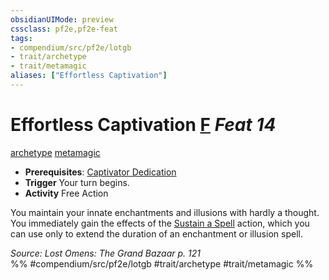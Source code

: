 ```yaml
---
obsidianUIMode: preview
cssclass: pf2e,pf2e-feat
tags:
- compendium/src/pf2e/lotgb
- trait/archetype
- trait/metamagic
aliases: ["Effortless Captivation"]
---
```

# Effortless Captivation  [F](rules/core-rulebook/chapter-9-playing-the-game.md#Actions "Free Action") *Feat 14*  
[archetype](rules/traits/archetype.md)  [metamagic](rules/traits/metamagic.md)  

- **Prerequisites**: [Captivator Dedication](compendium/feats/captivator-dedication-lotgb.md)
- **Trigger** Your turn begins.
- **Activity** Free Action

You maintain your innate enchantments and illusions with hardly a thought. You immediately gain the effects of the [Sustain a Spell](rules/actions/sustain-a-spell.md) action, which you can use only to extend the duration of an enchantment or illusion spell.

*Source: Lost Omens: The Grand Bazaar p. 121*  
%% #compendium/src/pf2e/lotgb #trait/archetype #trait/metamagic %%